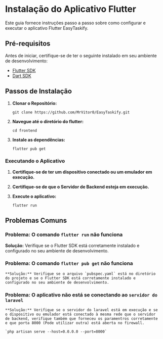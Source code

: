 # Instalação do Aplicativo Flutter

Este guia fornece instruções passo a passo sobre como configurar e executar o aplicativo Flutter EasyTaskify.

## Pré-requisitos

Antes de iniciar, certifique-se de ter o seguinte instalado em seu ambiente de desenvolvimento:

- [Flutter SDK](https://flutter.dev/docs/get-started/install)
- [Dart SDK](https://dart.dev/get-dart)

## Passos de Instalação

1. **Clonar o Repositório:**

   ```git clone https://github.com/MrVitor0/EasyTaskify.git```  

2. **Navegue até o diretório do flutter:**

    ```cd frontend```

3. **Instale as dependências:**

    ```flutter pub get```

### Executando o Aplicativo

1. **Certifique-se de ter um dispositivo conectado ou um emulador em execução.**

2. **Certifique-se de que o Servidor de Backend esteja em execução.**

3. **Execute o aplicativo:**

    ```flutter run```

## Problemas Comuns

### **Problema:** O comando `flutter run` não funciona

  **Solução:** Verifique se o Flutter SDK está corretamente instalado e configurado no seu ambiente de desenvolvimento.

### **Problema:** O comando `flutter pub get` não funciona

    **Solução:** Verifique se o arquivo `pubspec.yaml` está no diretório do projeto e se o Flutter SDK está corretamente instalado e configurado no seu ambiente de desenvolvimento.

### **Problema:** O aplicativo não está se conectando ao `servidor do laravel`

    **Solução:** Verifique se o servidor do laravel está em execução e se o dispositivo ou emulador está conectado à mesma rede que o servidor de backend, verifique também que forneceu os paramentros corretamente e que porta 8000 (Pode utilizar outra) está aberta no firewall.

    `php artisan serve --host=0.0.0.0 --port=8000`
